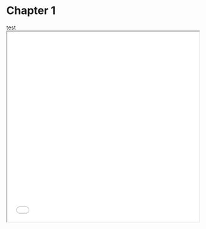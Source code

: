 # Chapter 1

<div>
test
    <iframe src="glouton.pdf" width="100%" height="500px">
    </iframe>
</div>
